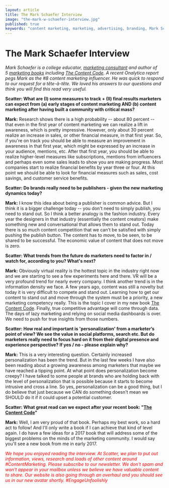 ```yaml
---
layout: article
title: The Mark Schaefer Interview
image: "the-mark-w-schaefer-interview.jpg"
published: true
keywords: "content marketing, marketing, advertising, branding, Mark Schaefer, newsletters, social media, CMO, branded content, native advertising, blogs"
---
```


# The Mark Schaefer Interview

*Mark Schaefer is a college educator, <a href="http://www.businessesgrow.com/services/social-media-consulting/">marketing consultant</a> and author of 5 <a href="http://ow.ly/H7I3F">marketing books</a> including <a href="http://ow.ly/PQLGz">The Content Code</a>. A recent Onalytica report pegs Mark as the #8 content marketing influencer. He was quick to respond to our request for a tête-à-tête. We loved his answers to our questions and think you will find this read very useful.*

**Scatter: What are (I) some measures to track + (II) final results marketers can expect from (a) early stages of content marketing AND (b) content marketing after having built a community with critical mass?**

**Mark:** Research shows there is a high probability -- about 80 percent -- that even in the first year of content marketing we can realize a lift in awareness, which is pretty impressive. However, only about 30 percent realize an increase in sales, or other financial measure, in that first year. So, if you're on track you should be able to measure an improvement in awareness in that first year, which might be expressed by an increase in your audience, mentions, etc. After that first year, you should be able to realize higher-level measures like subscriptions, mentions from influencers and perhaps even some sales leads to show you are making progress. Most companies start to realize financial benefits by year three or four. At this point we should be able to look for financial measures such as sales, cost savings, and customer service benefits.

**Scatter: Do brands really need to be publishers - given the new marketing dynamics today?**

**Mark:** I know this idea about being a publisher is common advice. But I think it is a bigger challenge today -- you don't need to simply publish, you need to stand out. So I think a better analogy is the fashion industry. Every year the designers in that industry (essentially the content creators) make something new and conversational that allows them to stand out. Today there is so much content competition that we can't be satisfied with simply pushing the publish button. The content has to move, to be seen, to be shared to be successful. The economic value of content that does not move is zero.

**Scatter: What trends from the future do marketers need to factor in / watch for, according to you? What's next?**

**Mark:** Obviously virtual reality is the hottest topic in the industry right now and we are starting to see a few experiments here and there. VR will be a very profound trend for nearly every company. I think another trend is in the information density we face. A few years ago, content was still a novelty but today it is very difficult to compete and stand out. Learning how to get our content to stand out and move through the system must be a priority, a new marketing competency really. This is the topic I cover in my new book <a href="http://ow.ly/PQLGz">The Content Code</a>. Finally, true competitive advantage will come through data. The days of lazy marketing and relying on social media dashboards is over. We need to push for true insights from those numbers.

**Scatter: How real and important is 'personalization' from a marketer’s point of view? We see the value in social platforms, search etc. But do marketers really need to focus hard on it from their digital presence and experience perspective? If yes / no - please explain why?**

**Mark:** This is a very interesting question. Certainly increased personalization has been the trend. But in the last few weeks I have also been reading about a growing awareness among marketers that maybe we have reached a tipping point. At what point does personalization become creepy? I have talked to some people at brands who are holding back with the level of personalization that is possible because it starts to become intrusive and cross a line. So yes, personalization can be a good thing, but I do believe that just because we CAN do something doesn't mean we SHOULD do it if it could upset a potential customer.

**Scatter: What great read can we expect after your recent book: "<a href='http://ow.ly/PQLGz'>The Content Code</a>"**

**Mark:** Well, I am very proud of that book. Perhaps my best work, so a hard act to follow! And I'll only write a book if I can achieve that kind of level again. I do have a few ideas for a 2017 book that will address some of the biggest problems on the minds of the marketing community. I would say you'll see a new book from me in early 2017.

<p style="color:red"><i>We hope you enjoyed reading the interview. At Scatter, we plan to put out information, views, research and loads of other content around #ContentMarketing. Please subscribe to our newsletter. We don't spam and won't appear in your mailbox unless we believe we have valuable content to share. Our website is also going through an overhaul and you should see us in our new avatar shortly. #EngageUnfoolishly</i></p>
